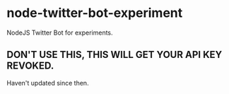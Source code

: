 # node-twitter-bot-experiment
NodeJS Twitter Bot for experiments.

## DON'T USE THIS, THIS WILL GET YOUR API KEY REVOKED.
Haven't updated since then.

